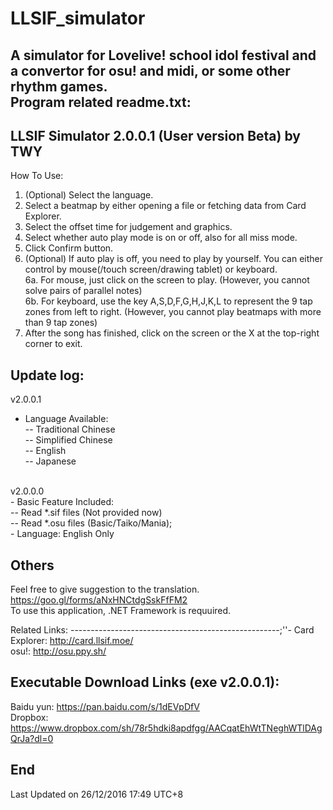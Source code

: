 # LLSIF_simulator
A simulator for Lovelive! school idol festival and a convertor for osu! and midi, or some other rhythm games.<br>
Program related readme.txt:
-----------------------------------------------------
LLSIF Simulator 2.0.0.1 (User version Beta) by TWY
-----------------------------------------------------
How To Use:<br>
1. (Optional) Select the language.<br>
2. Select a beatmap by either opening a file or fetching data from Card Explorer.<br>
3. Select the offset time for judgement and graphics.<br>
4. Select whether auto play mode is on or off, also for all miss mode.<br>
5. Click Confirm button.<br>
6. (Optional) If auto play is off, you need to play by yourself. You can either control by mouse(/touch screen/drawing tablet) or keyboard.<br>
6a. For mouse, just click on the screen to play. (However, you cannot solve pairs of parallel notes)<br>
6b. For keyboard, use the key A,S,D,F,G,H,J,K,L to represent the 9 tap zones from left to right. (However, you cannot play beatmaps with more than 9 tap zones)<br>
7. After the song has finished, click on the screen or the X at the top-right corner to exit.

Update log:
-----------------------------------------------------
v2.0.0.1<br>
- Language Available:<br>
-- Traditional Chinese<br>
-- Simplified Chinese<br>
-- English<br>
-- Japanese<br>
<br>
v2.0.0.0<br>
- Basic Feature Included:<br>
-- Read *.sif files (Not provided now)<br>
-- Read *.osu files (Basic/Taiko/Mania);<br>
- Language: English Only

Others
-----------------------------------------------------
Feel free to give suggestion to the translation.<br>
https://goo.gl/forms/aNxHNCtdgSskFfFM2<br>
To use this application, .NET Framework is requuired.

Related Links:
----------------------------------------------------;''-
Card Explorer: http://card.llsif.moe/<br>
osu!: http://osu.ppy.sh/

Executable Download Links (exe v2.0.0.1):
-----------------------------------------------------
Baidu yun: https://pan.baidu.com/s/1dEVpDfV<br>
Dropbox: https://www.dropbox.com/sh/78r5hdki8apdfgg/AACqatEhWtTNeghWTlDAgQrJa?dl=0

End
-----------------------------------------------------
Last Updated on 26/12/2016 17:49 UTC+8
